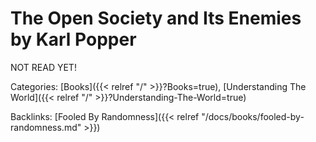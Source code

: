 # The Open Society and Its Enemies by Karl Popper

NOT READ YET!

Categories:
[Books]({{< relref "/" >}}?Books=true),
[Understanding The World]({{< relref "/" >}}?Understanding-The-World=true)

Backlinks:
[Fooled By Randomness]({{< relref "/docs/books/fooled-by-randomness.md" >}})